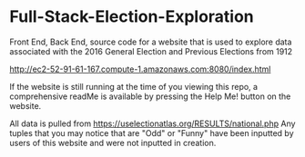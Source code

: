 # Full-Stack-Election-Exploration
Front End, Back End, source code for a website that is used to explore data associated with the 2016 General Election and Previous Elections from 1912

http://ec2-52-91-61-167.compute-1.amazonaws.com:8080/index.html

If the website is still running at the time of you viewing this repo, a comprehensive readMe is available by pressing the Help Me! button on the website.

All data is pulled from  https://uselectionatlas.org/RESULTS/national.php Any tuples that you may notice that are "Odd" or "Funny" have been inputted by users of this website and were not inputted in creation.
